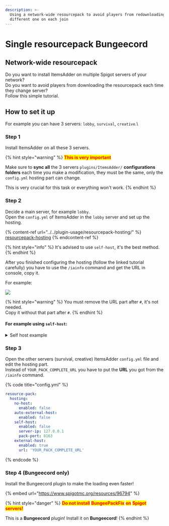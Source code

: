 ```yaml
---
description: >-
  Using a network-wide resourcepack to avoid players from redownloading a
  different one on each join
---
```


# Single resourcepack Bungeecord

## Network-wide resourcepack

Do you want to install ItemsAdder on multiple Spigot servers of your network?\
Do you want to avoid players from downloading the resourcepack each time they change server?\
Follow this simple tutorial.

## How to set it up

For example you can have 3 servers: `lobby`, `survival`, `creative`.\\

### Step 1

Install ItemsAdder on all these 3 servers.

{% hint style="warning" %}
<mark style="color:red;">**This is very important**</mark>

Make sure to **sync all** the 3 servers `plugins/ItemsAdder/` **configurations folders** each time you make a modification, they must be the same, only the `config.yml` hosting part can change.

This is very crucial for this task or everything won't work.
{% endhint %}

### Step 2

Decide a main server, for example `lobby`.\
Open the `config.yml` of ItemsAdder in the `lobby` server and set up the hosting.

{% content-ref url="../../plugin-usage/resourcepack-hosting/" %}
[resourcepack-hosting](../../plugin-usage/resourcepack-hosting/)
{% endcontent-ref %}

{% hint style="info" %}
It's advised to use `self-host`, it's the best method.
{% endhint %}

After you finished configuring the hosting (follow the linked tutorial carefully) you have to use the `/iainfo` command and get the URL in console, copy it.

For example:

![](<../../.gitbook/assets/image (60) (1).png>)

{% hint style="warning" %}
You must remove the URL part after `#`, it's not needed.\
Copy it without that part after `#`.
{% endhint %}

#### For example using `self-host`:

<details>

<summary>Self host example</summary>

{% code title="config.yml" %}
```yaml
resource-pack:
  hosting:
    no-host:
      enabled: false
    auto-external-host:
      enabled: false
    self-host:
      enabled: true
      server-ip: YOUR_SERVER_IP_HERE
      pack-port: 8163
    external-host:
      enabled: false
      url: ''
```
{% endcode %}

Run `/iazip` to generate the resourcepack.

</details>

### Step 3

Open the other servers (survival, creative) ItemsAdder `config.yml` file and edit the hosting part.\
Instead of `YOUR_PACK_COMPLETE_URL` you have to put the **URL** you got from the `/iainfo` command.

{% code title="config.yml" %}
```yaml
resource-pack:
  hosting:
    no-host:
      enabled: false
    auto-external-host:
      enabled: false
    self-host:
      enabled: false
      server-ip: 127.0.0.1
      pack-port: 8163
    external-host:
      enabled: true
      url: 'YOUR_PACK_COMPLETE_URL'
```
{% endcode %}

### Step 4 (Bungeecord only)

Install the Bungeecord plugin to make the loading even faster!

{% embed url="https://www.spigotmc.org/resources/96794" %}

{% hint style="danger" %}
<mark style="color:red;">**Do not install**</mark> <mark style="color:red;">**BungeePackFix**</mark> <mark style="color:red;">**on**</mark> <mark style="color:red;">**Spigot**</mark> <mark style="color:red;">**servers!**</mark>

This is a **Bungeecord** plugin! Install it on **Bungeecord**!
{% endhint %}
